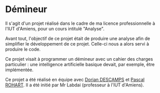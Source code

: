 # Démineur

Il s'agit d'un projet réalisé dans le cadre de ma licence professionnelle à l'IUT d'Amiens, pour un cours intitulé "Analyse".

Avant tout, l'objectif de ce projet était de produire une analyse afin de simplifier le développement de ce projet. Celle-ci nous a alors servi à produire le code.

Ce projet visait à programmer un démineur avec un cahier des charges particulier : une intelligence artificielle basique devait, par exemple, être implémentée.

Ce projet a été réalisé en équipe avec [Dorian DESCAMPS](https://github.com/DorianDescamps) et [Pascal ROHART](https://github.com/PascalRohart). Il a été initié par Mr Labdai (professeur à l'IUT d'Amiens).
